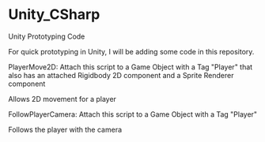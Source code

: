 # Unity_CSharp
Unity Prototyping Code

For quick prototyping in Unity, I will be adding some code in this repository.

PlayerMove2D: Attach this script to a Game Object with a Tag "Player" that also has an attached Rigidbody 2D component and a Sprite Renderer component

Allows 2D movement for a player

FollowPlayerCamera: Attach this script to a Game Object with a Tag "Player"

Follows the player with the camera

